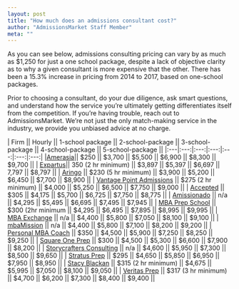 ```yaml
---
layout: post
title: "How much does an admissions consultant cost?"
author: "AdmissionsMarket Staff Member"
meta: ""
---
```


As you can see below, admissions consulting pricing can vary by as much as $1,250 for just a one school package, despite a lack of objective clarity as to why a given consultant is more expensive that the other. There has been a 15.3% increase in pricing from 2014 to 2017, based on one-school packages.

Prior to choosing a consultant, do your due diligence, ask smart questions, and understand how the service you’re ultimately getting differentiates itself from the competition. If you’re having trouble, reach out to AdmissionsMarket. We’re not just the only match-making service in the industry, we provide you unbiased advice at no charge.

| Firm || Hourly || 1-school package || 2-school-package || 3-school-package || 4-school-package || 5-school-package ||
|:---|:---:|:---:|:---:|:---:|:---:|:---:|
|[Amerasia](http://www.amerasiaconsulting.com/boutique-mba-admissions-consulting-college-counseling/)|| $250 || $3,700 || $5,500 || $6,900 || $8,300 || $9,700 ||
| [Expartus](http://www.expartus.com/)|| 350 (2 hr minimum) || $3,897 || $5,397 || $6,697 || 7,797 || $8,797 ||
| [Aringo](https://aringo.com/)  || $230 (5 hr minimum) || $3,900 || $5,200 || $6,450  || $7,700 || $8,900   ||
| [Vantage Point Admissions](https://vantagepointmba.com/) || $275 (2 hr minimum) || $4,000 || $5,250 || $6,500 || $7,750 || $9,000 ||
| [Accepted](https://www.accepted.com/mba) || $305 || $4,175 || $5,700 || $6,725 || $7,750 || $8,775 ||
| [Amissionado](http://admissionado.com/) || n/a || $4,295 || $5,495 || $6,695 || $7,495 || $7,945 ||
| [MBA Prep School](https://mbaprepschool.com/) || $300 (2hr minimum || $4,295 || $6,495 || $7,895 || $8,995 || $9,995 ||
| [MBA Exchange](http://www.mbaexchange.com/) || n/a || $4,400 || $5,800 || $7,050 || $8,100 || $9,100 ||
| [mbaMission](https://www.mbamission.com/)  || n/a || $4,400 || $5,800 || $7,100 || $8,200 || $9,200 ||
| [Personal MBA Coach](https://www.personalmbacoach.com/) || $350 || $4,500 || $5,900 || $7,250 || $8,250 || $9,250 ||
| [Square One Prep](http://squareoneprep.com/) || $300  || $4,500 || $5,300 || $6,600 || $7,900 || $8,200 ||
| [Storycrafters Consulting](http://storycraftersconsulting.com/) || n/a || $4,600 || $5,950 || $7,300 || $8,500 || $9,650 ||
| [Stratus Prep](https://stratusadmissionscounseling.com/) || $295 || $4,650 || $5,850 || $6,950 || $7,950 || $8,950 ||
| [Stacy Blackan](https://www.stacyblackman.com/) || $315 (2 hr minimum) || $4,675 || $5,995 || $7,050 || $8,100 || $9,050 ||
| [Veritas Prep](https://www.veritasprep.com/business-school/) || $317 (3 hr minimum) || $4,700 || $6,200 || $7,300 || $8,400 || $9,400 ||
